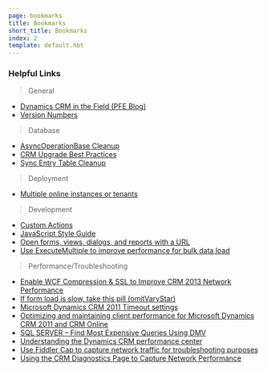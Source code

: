 ```yaml
---
page: bookmarks
title: Bookmarks
short_title: Bookmarks
index: 2
template: default.hbt
---
```


### Helpful Links

> General

- [Dynamics CRM in the Field (PFE Blog)](https://blogs.msdn.microsoft.com/crminthefield/)
- [Version Numbers](http://blogs.msdn.com/b/crminthefield/archive/2012/08/15/microsoft-dynamics-crm-4-0-and-2011-update-rollup-release-dates-build-numbers-and-collateral.aspx)

> Database

- [AsyncOperationBase Cleanup](https://support.microsoft.com/en-us/kb/968520)
- [CRM Upgrade Best Practices](http://blogs.msdn.com/b/crminthefield/archive/2012/10/10/crm-upgrade-best-practices.aspx)
- [Sync Entry Table Cleanup](http://blogs.msdn.com/b/crminthefield/archive/2012/10/03/cleaning-up-crm-sync-entry-tables.aspx)

> Deployment

- [Multiple online instances or tenants](https://technet.microsoft.com/en-us/library/dn722373.aspx)

> Development

- [Custom Actions](https://msdn.microsoft.com/en-us/library/dn481600.aspx)
- [JavaScript Style Guide](https://github.com/sonomapartners/javascript)
- [Open forms, views, dialogs, and reports with a URL](https://msdn.microsoft.com/en-us/library/gg328483.aspx)
- [Use ExecuteMultiple to improve performance for bulk data load](https://msdn.microsoft.com/en-us/library/jj863631.aspx)

> Performance/Troubleshooting

- [Enable WCF Compression & SSL to Improve CRM 2013 Network Performance](https://blogs.msdn.microsoft.com/crminthefield/2014/09/02/enable-wcf-compression-ssl-to-improve-crm-2013-network-performance/)
- [If form load is slow, take this pill (omitVaryStar)](http://crmtipoftheday.com/2014/11/18/if-form-load-is-slow-take-this-pill/)
- [Microsoft Dynamics CRM 2011 Timeout settings](https://blogs.msdn.microsoft.com/crminthefield/)
- [Optimizing and maintaining client performance for Microsoft Dynamics CRM 2011 and CRM Online](https://msdn.microsoft.com/en-us/library/hh204512\.aspx)
- [SQL SERVER – Find Most Expensive Queries Using DMV](http://blog.sqlauthority.com/2010/05/14/sql-server-find-most-expensive-queries-using-dmv/)
- [Understanding the Dynamics CRM performance center](http://blog.cobalt.net/blog/understanding-the-microsoft-dynamics-crm-performance-center)
- [Use Fiddler Cap to capture network traffic for troubleshooting purposes](http://help.salesforce.com/HTViewSolution?id=000051012)
- [Using the CRM Diagnostics Page to Capture Network Performance](https://blogs.msdn.microsoft.com/crminthefield/2012/04/09/using-the-crm-diagnostics-page-to-capture-network-performance/)